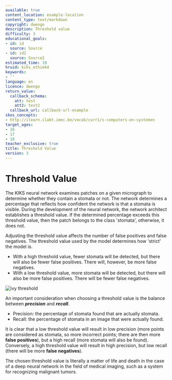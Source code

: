 ```yaml
---
available: true
content_location: example-location
content_type: text/markdown
copyright: dwengo
description: Threshold value
difficulty: 3
educational_goals:
- id: id
  source: Source
- id: id2
  source: Source2
estimated_time: 10
hruid: kiks_ethiek4
keywords:
- ''
language: en
licence: dwengo
return_value:
  callback_schema:
    att: test
    att2: test2
  callback_url: callback-url-example
skos_concepts:
- http://ilearn.ilabt.imec.be/vocab/curr1/s-computers-en-systemen
target_ages:
- 16
- 17
- 18
teacher_exclusive: true
title: Threshold Value
version: 3
---
```

# Threshold Value

The KIKS neural network examines patches on a given micrograph to determine whether they contain a stomata or not. The network determines a percentage that reflects how confident the network is that a stomata is visible. During the development of the neural network, the network architect establishes a threshold value. If the determined percentage exceeds this threshold value, then the patch belongs to the class 'stomata', otherwise, it does not.

Adjusting the threshold value affects the number of false positives and false negatives. The threshold value used by the model determines how 'strict' the model is. 
- With a high threshold value, fewer stomata will be detected, but there will also be fewer false positives. There will, however, be more false negatives.
- With a low threshold value, more stomata will be detected, but there will also be more false positives. There will be fewer false negatives.

![ivy threshold](https://user-images.githubusercontent.com/48352335/219100751-29a97452-4495-49ea-8157-3c4dcfcc9aa9.png)

An important consideration when choosing a threshold value is the balance between ***precision*** and ***recall***.

- Precision: the percentage of stomata found that are actually stomata.
- Recall: the percentage of stomata in an image that were actually found.

It is clear that a low threshold value will result in low precision (more points are considered as stomata, so more incorrect points; there are then more **false positives**), but a high recall (more stomata will also be found). Conversely, a high threshold value will result in high precision, but low recall (there will be more **false negatives**).

The chosen threshold value is literally a matter of life and death in the case of a deep neural network in the field of medical imaging, such as a system for recognizing malignant tumors.